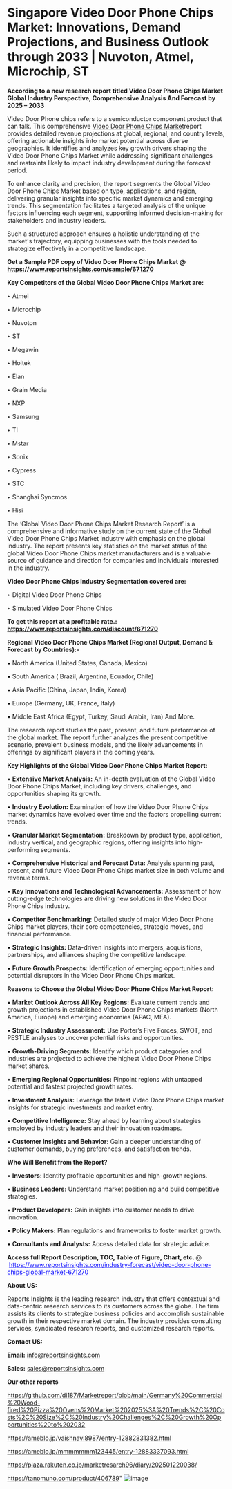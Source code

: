 # Singapore Video Door Phone Chips Market: Innovations, Demand Projections, and Business Outlook through 2033 | Nuvoton, Atmel, Microchip, ST

<strong>According to a new research report titled Video Door Phone Chips Market Global Industry Perspective, Comprehensive Analysis And Forecast by 2025 – 2033</strong>

Video Door Phone chips refers to a semiconductor component product that can talk. This comprehensive <a href=https://www.reportsinsights.com/sample/671270>Video Door Phone Chips Market</a>report provides detailed revenue projections at global, regional, and country levels, offering actionable insights into market potential across diverse geographies. It identifies and analyzes key growth drivers shaping the Video Door Phone Chips Market while addressing significant challenges and restraints likely to impact industry development during the forecast period.

To enhance clarity and precision, the report segments the Global Video Door Phone Chips Market based on type, applications, and region, delivering granular insights into specific market dynamics and emerging trends. This segmentation facilitates a targeted analysis of the unique factors influencing each segment, supporting informed decision-making for stakeholders and industry leaders.

Such a structured approach ensures a holistic understanding of the market's trajectory, equipping businesses with the tools needed to strategize effectively in a competitive landscape.

<strong>Get a Sample PDF copy of Video Door Phone Chips Market </strong><strong>@<a href=https://www.reportsinsights.com/sample/671270 style=color:#0000ff;> https://www.reportsinsights.com/sample/671270</a></strong></font>

<strong>Key Competitors of the Global Video Door Phone Chips Market are:</strong>

‣ Atmel

‣ Microchip

‣ Nuvoton

‣ ST

‣ Megawin

‣ Holtek

‣ Elan

‣ Grain Media

‣ NXP

‣ Samsung

‣ TI

‣ Mstar

‣ Sonix

‣ Cypress

‣ STC

‣ Shanghai Syncmos

‣ Hisi

The ‘Global Video Door Phone Chips Market Research Report’ is a comprehensive and informative study on the current state of the Global Video Door Phone Chips Market industry with emphasis on the global industry. The report presents key statistics on the market status of the global Video Door Phone Chips market manufacturers and is a valuable source of guidance and direction for companies and individuals interested in the industry.

<strong>Video Door Phone Chips Industry Segmentation covered are:</strong>

‣ Digital Video Door Phone Chips

‣ Simulated Video Door Phone Chips

<strong>To get this report at a profitable rate.: <a href=https://www.reportsinsights.com/discount/671270 style=color:#0000ff;>https://www.reportsinsights.com/discount/671270</a></strong></font>

<strong>Regional Video Door Phone Chips Market (Regional Output, Demand &amp; Forecast by Countries):-</strong>

• North America (United States, Canada, Mexico)

• South America ( Brazil, Argentina, Ecuador, Chile)

• Asia Pacific (China, Japan, India, Korea)

• Europe (Germany, UK, France, Italy)

• Middle East Africa (Egypt, Turkey, Saudi Arabia, Iran) And More.

The research report studies the past, present, and future performance of the global market. The report further analyzes the present competitive scenario, prevalent business models, and the likely advancements in offerings by significant players in the coming years.

<strong>Key Highlights of the Global Video Door Phone Chips Market Report:</strong>

• <strong>Extensive Market Analysis:</strong> An in-depth evaluation of the Global Video Door Phone Chips Market, including key drivers, challenges, and opportunities shaping its growth.

• <strong>Industry Evolution:</strong> Examination of how the Video Door Phone Chips market dynamics have evolved over time and the factors propelling current trends.

• <strong>Granular Market Segmentation:</strong> Breakdown by product type, application, industry vertical, and geographic regions, offering insights into high-performing segments.

• <strong>Comprehensive Historical and Forecast Data:</strong> Analysis spanning past, present, and future Video Door Phone Chips market size in both volume and revenue terms.

• <strong>Key Innovations and Technological Advancements:</strong> Assessment of how cutting-edge technologies are driving new solutions in the Video Door Phone Chips industry.

• <strong>Competitor Benchmarking:</strong> Detailed study of major Video Door Phone Chips market players, their core competencies, strategic moves, and financial performance.

• <strong>Strategic Insights:</strong> Data-driven insights into mergers, acquisitions, partnerships, and alliances shaping the competitive landscape.

• <strong>Future Growth Prospects:</strong> Identification of emerging opportunities and potential disruptors in the Video Door Phone Chips market.

<strong>Reasons to Choose the Global Video Door Phone Chips Market Report:</strong>

• <strong>Market Outlook Across All Key Regions:</strong> Evaluate current trends and growth projections in established Video Door Phone Chips markets (North America, Europe) and emerging economies (APAC, MEA).

• <strong>Strategic Industry Assessment:</strong> Use Porter’s Five Forces, SWOT, and PESTLE analyses to uncover potential risks and opportunities.

• <strong>Growth-Driving Segments:</strong> Identify which product categories and industries are projected to achieve the highest Video Door Phone Chips market shares.

• <strong>Emerging Regional Opportunities:</strong> Pinpoint regions with untapped potential and fastest projected growth rates.

• <strong>Investment Analysis:</strong> Leverage the latest Video Door Phone Chips market insights for strategic investments and market entry.

• <strong>Competitive Intelligence:</strong> Stay ahead by learning about strategies employed by industry leaders and their innovation roadmaps.

• <strong>Customer Insights and Behavior:</strong> Gain a deeper understanding of customer demands, buying preferences, and satisfaction trends.

<strong>Who Will Benefit from the Report?</strong>

• <strong>Investors:</strong> Identify profitable opportunities and high-growth regions.

• <strong>Business Leaders:</strong> Understand market positioning and build competitive strategies.

• <strong>Product Developers:</strong> Gain insights into customer needs to drive innovation.

• <strong>Policy Makers:</strong> Plan regulations and frameworks to foster market growth.

• <strong>Consultants and Analysts:</strong> Access detailed data for strategic advice.
</ul>
<strong>Access full Report Description, TOC, Table of Figure, Chart, etc. </strong>@  <a href=https://www.reportsinsights.com/industry-forecast/video-door-phone-chips-global-market-671270 style=color:#0000ff;>https://www.reportsinsights.com/industry-forecast/video-door-phone-chips-global-market-671270</a></font>

<strong><strong>About US</strong>:</strong>

Reports Insights is the leading research industry that offers contextual and data-centric research services to its customers across the globe. The firm assists its clients to strategize business policies and accomplish sustainable growth in their respective market domain. The industry provides consulting services, syndicated research reports, and customized research reports.

<strong>Contact US:</strong>

<p class=""""><b>Email:</b> <a href=mailto:info@reportsinsights.com>info@reportsinsights.com</a></p>
<p class=""""><b>Sales:</b> <a href=mailto:sales@reportsinsights.com>sales@reportsinsights.com</a></p>

<strong>Our other reports</strong>

<a href=https://github.com/di187/Marketreport/blob/main/Germany%20Commercial%20Wood-fired%20Pizza%20Ovens%20Market%202025%3A%20Trends%2C%20Costs%2C%20Size%2C%20Industry%20Challenges%2C%20Growth%20Opportunities%20to%202032>https://github.com/di187/Marketreport/blob/main/Germany%20Commercial%20Wood-fired%20Pizza%20Ovens%20Market%202025%3A%20Trends%2C%20Costs%2C%20Size%2C%20Industry%20Challenges%2C%20Growth%20Opportunities%20to%202032</a>

<a href=https://ameblo.jp/vaishnavi8987/entry-12882831382.html>https://ameblo.jp/vaishnavi8987/entry-12882831382.html</a>

<a href=https://ameblo.jp/mmmmmmm123445/entry-12883337093.html>https://ameblo.jp/mmmmmmm123445/entry-12883337093.html</a>

<a href=https://plaza.rakuten.co.jp/marketresarch96/diary/202501220038/>https://plaza.rakuten.co.jp/marketresarch96/diary/202501220038/</a>

<a href=https://tanomuno.com/product/406789>https://tanomuno.com/product/406789</a>"
![image](https://github.com/user-attachments/assets/cafee5ba-93e0-4706-b775-d90db16cbb62)
